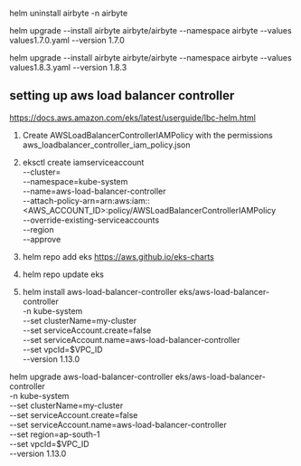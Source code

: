 helm uninstall airbyte -n airbyte

helm upgrade --install airbyte airbyte/airbyte --namespace airbyte --values values1.7.0.yaml --version 1.7.0

helm upgrade --install airbyte airbyte/airbyte --namespace airbyte --values values1.8.3.yaml --version 1.8.3


## setting up aws load balancer controller

https://docs.aws.amazon.com/eks/latest/userguide/lbc-helm.html

1. Create AWSLoadBalancerControllerIAMPolicy with the permissions aws_loadbalancer_controller_iam_policy.json

2. eksctl create iamserviceaccount \
    --cluster=<cluster-name> \
    --namespace=kube-system \
    --name=aws-load-balancer-controller \
    --attach-policy-arn=arn:aws:iam::<AWS_ACCOUNT_ID>:policy/AWSLoadBalancerControllerIAMPolicy \
    --override-existing-serviceaccounts \
    --region <aws-region-code> \
    --approve

3. helm repo add eks https://aws.github.io/eks-charts

4. helm repo update eks

5. helm install aws-load-balancer-controller eks/aws-load-balancer-controller \
  -n kube-system \
  --set clusterName=my-cluster \
  --set serviceAccount.create=false \
  --set serviceAccount.name=aws-load-balancer-controller \
  --set vpcId=$VPC_ID \
  --version 1.13.0

helm upgrade aws-load-balancer-controller eks/aws-load-balancer-controller \
  -n kube-system \
  --set clusterName=my-cluster \
  --set serviceAccount.create=false \
  --set serviceAccount.name=aws-load-balancer-controller \
  --set region=ap-south-1 \
  --set vpcId=$VPC_ID \
  --version 1.13.0

